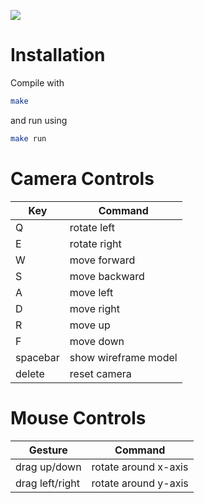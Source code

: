 [![](https://api.travis-ci.org/reitermarkus/carousel.svg)](https://travis-ci.org/reitermarkus/carousel)


# Installation

Compile with

```bash
make
```

and run using

```bash
make run
```


# Camera Controls

| Key      | Command              |
|----------|----------------------|
| Q        | rotate left          |
| E        | rotate right         |
| W        | move forward         |
| S        | move backward        |
| A        | move left            |
| D        | move right           |
| R        | move up              |
| F        | move down            |
| spacebar | show wireframe model |
| delete   | reset camera         |

# Mouse Controls

| Gesture         | Command              |
|-----------------|----------------------|
| drag up/down    | rotate around x-axis |
| drag left/right | rotate around y-axis |
